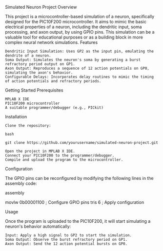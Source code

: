 Simulated Neuron Project
Overview

This project is a microcontroller-based simulation of a neuron, specifically designed for the PIC10F200 microcontroller. It aims to mimic the basic electrical properties of a neuron, including the dendritic input, soma processing, and axon output, by using GPIO pins. This simulation can be a valuable tool for educational purposes or as a building block in more complex neural network simulations.
Features

    Dendritic Input Simulation: Uses GP2 as the input pin, emulating the dendrite of a neuron.
    Soma Output: Simulates the neuron's soma by generating a burst refractory period output on GP1.
    Axon Output: Reproduces a sequence of 12 action potentials on GP0, simulating the axon's behavior.
    Configurable Delays: Incorporates delay routines to mimic the timing of action potentials and refractory periods.

Getting Started
Prerequisites

    MPLAB X IDE
    PIC10F200 microcontroller
    A suitable programmer/debugger (e.g., PICkit)

Installation

    Clone the repository:

    bash

    git clone https://github.com/yourusername/simulated-neuron-project.git

    Open the project in MPLAB X IDE.
    Connect your PIC10F200 to the programmer/debugger.
    Compile and upload the program to the microcontroller.

Configuration

The GPIO pins can be reconfigured by modifying the following lines in the assembly code:

assembly

movlw 0b00001100 ; Configure GPIO pins
tris 6           ; Apply configuration

Usage

Once the program is uploaded to the PIC10F200, it will start simulating a neuron's behavior automatically:

    Input: Apply a high signal to GP2 to start the simulation.
    Soma Output: Observe the burst refractory period on GP1.
    Axon Output: Send the 12 action potential bursts on GP0.

